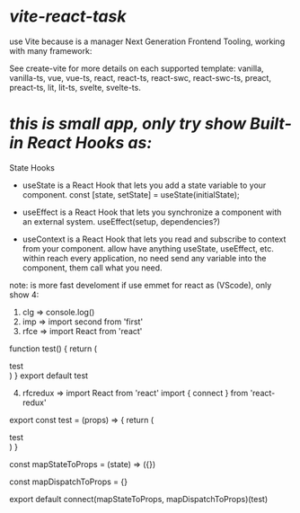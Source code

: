 # ***vite-react-task***

use Vite because is a manager Next Generation Frontend Tooling, working with many framework: 

See create-vite for more details on each supported template: vanilla, vanilla-ts, vue, vue-ts, react, react-ts,
react-swc, react-swc-ts, preact, preact-ts, lit, lit-ts, svelte, svelte-ts.

# ***this is small app, only try show Built-in React Hooks as:***

State Hooks
* useState is a React Hook that lets you add a state variable to your component.
const [state, setState] = useState(initialState);

* useEffect is a React Hook that lets you synchronize a component with an external system.
useEffect(setup, dependencies?)

* useContext is a React Hook that lets you read and subscribe to context from your component.
allow have anything useState, useEffect, etc. within reach every application, no need send any variable into
the component, them call what you need. 

note: is more fast develoment if use emmet for react as (VScode), only show 4:

1. clg => console.log()
2. imp => import second from 'first'
3. rfce => import React from 'react'

function test() {
  return (
    <div>test</div>
  )
}
export default test


4. rfcredux => import React from 'react'
import { connect } from 'react-redux'

export const test = (props) => {
  return (
    <div>test</div>
  )
}

const mapStateToProps = (state) => ({})

const mapDispatchToProps = {}

export default connect(mapStateToProps, mapDispatchToProps)(test)
